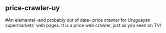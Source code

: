 ## price-crawler-uy
#An elemental -and probably out of date- price crawler for Uruguayan supermarkets' web pages.
It is a price web crawler, just as you seen on TV!
